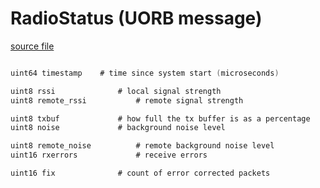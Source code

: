 # RadioStatus (UORB message)

[source file](https://github.com/PX4/PX4-Autopilot/blob/main/msg/RadioStatus.msg)

```c

uint64 timestamp	# time since system start (microseconds)

uint8 rssi				# local signal strength
uint8 remote_rssi			# remote signal strength

uint8 txbuf				# how full the tx buffer is as a percentage
uint8 noise				# background noise level

uint8 remote_noise			# remote background noise level
uint16 rxerrors				# receive errors

uint16 fix				# count of error corrected packets

```
